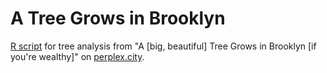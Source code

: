 # A Tree Grows in Brooklyn

[R script](https://github.com/PerplexCity/trees/blob/master/BKLYN_trees.R) for tree analysis from "A [big, beautiful] Tree Grows in Brooklyn [if you're wealthy]" on [perplex.city](https://perplex.city/). 
